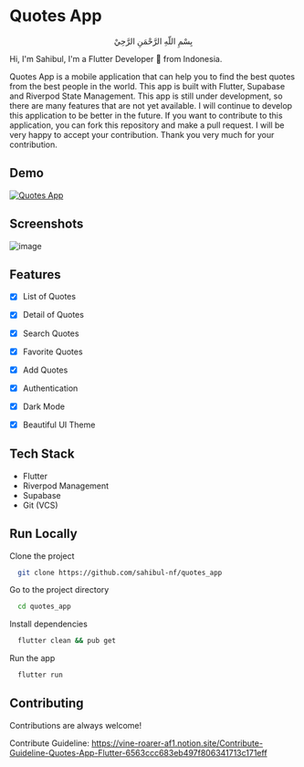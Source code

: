 
# Quotes App

<p align="center">بِسْمِ اللّهِ الرَّحْمَنِ الرَّحِيْ</p> 

Hi, I'm Sahibul, I'm a Flutter Developer 🚀 from Indonesia.

Quotes App is a mobile application that can help you to find the best quotes from the best people in the world. This app is built with Flutter, Supabase and Riverpod State Management. This app is still under development, so there are many features that are not yet available. I will continue to develop this application to be better in the future. If you want to contribute to this application, you can fork this repository and make a pull request. I will be very happy to accept your contribution. Thank you very much for your contribution.

## Demo

[![Quotes App](https://cdn.loom.com/sessions/thumbnails/a2b64f2c1b6e4674b763ac57e8d3b208-with-play.gif)](https://www.loom.com/share/a2b64f2c1b6e4674b763ac57e8d3b208)

## Screenshots

![image](https://github.com/sahibul-nf/quotes_app/assets/67043376/4c446747-7550-4673-9503-10c5780bb4a2)

## Features

- [x]   List of Quotes
- [x]   Detail of Quotes
- [x]   Search Quotes
- [x]   Favorite Quotes
- [x]   Add Quotes
- [x]   Authentication
- [x]   Dark Mode
- [x]   Beautiful UI Theme


## Tech Stack

- Flutter
- Riverpod Management
- Supabase
- Git (VCS)


## Run Locally

Clone the project

```bash
  git clone https://github.com/sahibul-nf/quotes_app
```

Go to the project directory

```bash
  cd quotes_app
```

Install dependencies

```bash
  flutter clean && pub get
```

Run the app

```bash
  flutter run
```


## Contributing

Contributions are always welcome!

Contribute Guideline:
https://vine-roarer-af1.notion.site/Contribute-Guideline-Quotes-App-Flutter-6563ccc683eb497f806341713c171eff

